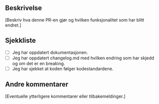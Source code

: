 ## Beskrivelse

[Beskriv hva denne PR-en gjør og hvilken funksjonalitet som har blitt endret.]

## Sjekkliste

- [ ] Jeg har oppdatert dokumentasjonen.
- [ ] Jeg har oppdatert changelog.md med hvilken endring som har skjedd og om det er en breaking.
- [ ] Jeg har sjekket at koden følger kodestandardene.

## Andre kommentarer

[Eventuelle ytterligere kommentarer eller tilbakemeldinger.]
